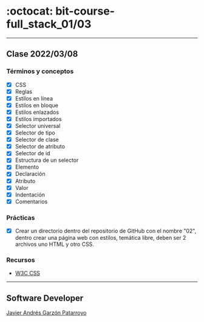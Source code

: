 # :octocat: bit-course-full_stack_01/03
- - -
## Clase 2022/03/08
### Términos y conceptos
* [x] CSS
* [x] Reglas
* [x] Estilos en línea
* [x] Estilos en bloque
* [x] Estilos enlazados
* [x] Estilos importados
* [x] Selector universal
* [x] Selector de tipo
* [x] Selector de clase
* [x] Selector de atributo
* [x] Selector de id
* [x] Estructura de un selector
* [x] Elemento
* [x] Declaración
* [x] Atributo
* [x] Valor
* [x] Indentación
* [x] Comentarios
### Prácticas
* [x] Crear un directorio dentro del repositorio de GitHub con el nombre "02", 
dentro crear una página web con estilos, temática libre, deben ser 2 archivos 
uno HTML y otro CSS.
### Recursos
* [W3C CSS](https://www.w3.org/Style/CSS/)
- - -
## Software Developer
[Javier Andrés Garzón Patarroyo](https://javierandresgp.com)
